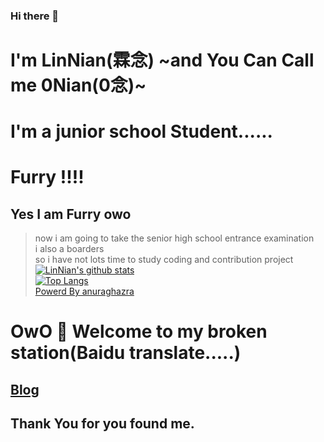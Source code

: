 ### Hi there 👋
# I'm LinNian(霖念) ~and You Can Call me 0Nian(0念)~
# I'm a junior school  Student......  
# Furry !!!! 
## Yes I am Furry owo  
> now i am going to take the senior high school entrance examination  
> i also a boarders  
> so i have not lots time to study coding and contribution project  
[![LinNian's github stats](https://github-readme-stats.vercel.app/api?username=ChaseOnion&show_icons=true&locale=cn&bg_color=87CEEB&text_color=708090)](https://github.com/ChaseOnion)  
[![Top Langs](https://github-readme-stats.vercel.app/api/top-langs?username=ChaseOnion&show_icons=true&locale=cn&bg_color=87CEEB&text_color=708090)](https://github.com/ChaseOnion)  
[Powerd By anuraghazra](https://github-readme-stats.vercel.app)  
# OwO 🎉 Welcome to my broken station(Baidu translate.....)
## [Blog](https://furrynian.top)
## Thank You for you found me.

<!--
**Little-YangNian/Little-YangNian** is a ✨ _special_ ✨ repository because its `README.md` (this file) appears on your GitHub profile.

Here are some ideas to get you started:

- 🔭 I’m currently working on ...
- 🌱 I’m currently learning ...
- 👯 I’m looking to collaborate on ...
- 🤔 I’m looking for help with ...
- 💬 Ask me about ...
- 📫 How to reach me: 
- 😄 Pronouns: ...
- ⚡ Fun fact: ...
-->
